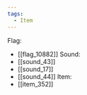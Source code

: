 ```yaml
---
tags:
  - Item
---
```

Flag:
- [[flag_10882]]
Sound:
- [[sound_43]]
- [[sound_17]]
- [[sound_44]]
Item:
- [[item_352]]
